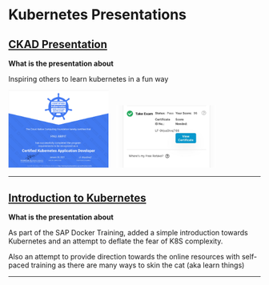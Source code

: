 # Kubernetes Presentations

## [CKAD Presentation](./ckad)

**What is the presentation about**

Inspiring others to learn kubernetes in a fun way

<img src="./ckad/images/CKAD-Certificate.jpg" width="200">   &nbsp;&nbsp;&nbsp;<img src="./ckad/images/CKAD-marks.jpeg" width="200">

---
## [Introduction to Kubernetes](./introduction-to-k8s)

**What is the presentation about**

As part of the SAP Docker Training, added a simple introduction towards Kubernetes and an attempt to deflate the fear of K8S complexity. 

Also an attempt to provide direction towards the online resources with self-paced training as there are many ways to skin the cat (aka learn things)

---

